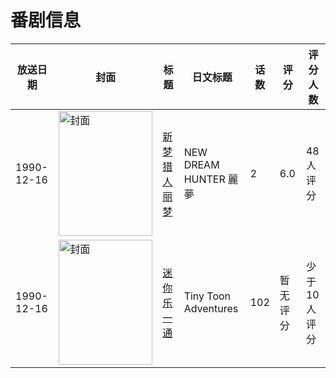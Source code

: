 # 番剧信息

|放送日期|封面|标题|日文标题|话数|评分|评分人数|
|---|---|---|---|---|---|---|
|1990-12-16|<img src="https://lain.bgm.tv/pic/cover/c/70/6e/67959_OB793.jpg" alt="封面" style="width:150px;height:200px;object-fit:cover;">|[新梦猎人丽梦](https://bangumi.tv/subject/67959)|NEW DREAM HUNTER 麗夢|2|6.0|48人评分|
|1990-12-16|<img src="https://lain.bgm.tv/pic/cover/c/32/3c/506578_3EiSz.jpg" alt="封面" style="width:150px;height:200px;object-fit:cover;">|[迷你乐一通](https://bangumi.tv/subject/506578)|Tiny Toon Adventures|102|暂无评分|少于10人评分|
